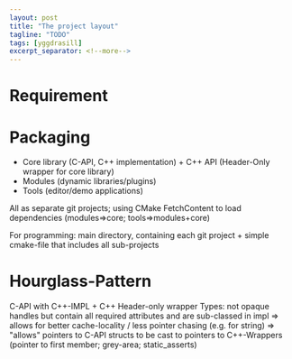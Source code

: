 ```yaml
---
layout: post
title: "The project layout"
tagline: "TODO"
tags: [yggdrasill]
excerpt_separator: <!--more-->
---
```


# Requirement

<!--more-->

# Packaging

- Core library (C-API, C++ implementation) + C++ API (Header-Only wrapper for core library)
- Modules (dynamic libraries/plugins)
- Tools (editor/demo applications)

All as separate git projects; using CMake FetchContent to load dependencies (modules=>core; tools=>modules+core)

For programming: main directory, containing each git project + simple cmake-file that includes all sub-projects

# Hourglass-Pattern
C-API with C++-IMPL + C++ Header-only wrapper
Types: not opaque handles but contain all required attributes and are sub-classed in impl
	=> allows for better cache-locality / less pointer chasing (e.g. for string)
	=> "allows" pointers to C-API structs to be cast to pointers to C++-Wrappers (pointer to first member; grey-area; static_asserts)


